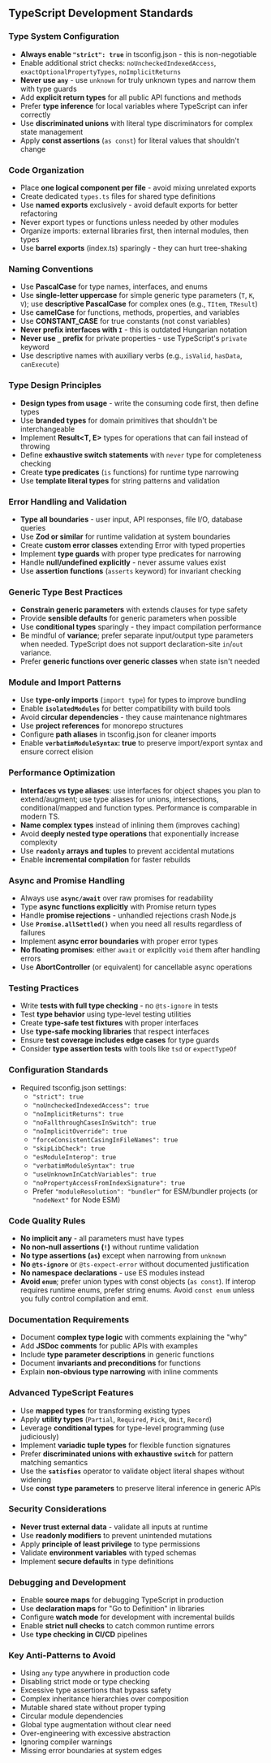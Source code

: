 ## TypeScript Development Standards

### Type System Configuration
- **Always enable `"strict": true`** in tsconfig.json - this is non-negotiable
- Enable additional strict checks: `noUncheckedIndexedAccess`, `exactOptionalPropertyTypes`, `noImplicitReturns`
- **Never use `any`** - use `unknown` for truly unknown types and narrow them with type guards
- Add **explicit return types** for all public API functions and methods
- Prefer **type inference** for local variables where TypeScript can infer correctly
- Use **discriminated unions** with literal type discriminators for complex state management
- Apply **const assertions** (`as const`) for literal values that shouldn't change

### Code Organization
- Place **one logical component per file** - avoid mixing unrelated exports
- Create dedicated `types.ts` files for shared type definitions
- Use **named exports** exclusively - avoid default exports for better refactoring
- Never export types or functions unless needed by other modules
- Organize imports: external libraries first, then internal modules, then types
- Use **barrel exports** (index.ts) sparingly - they can hurt tree-shaking

### Naming Conventions
- Use **PascalCase** for type names, interfaces, and enums
- Use **single-letter uppercase** for simple generic type parameters (`T`, `K`, `V`); use **descriptive PascalCase** for complex ones (e.g., `TItem`, `TResult`)
- Use **camelCase** for functions, methods, properties, and variables
- Use **CONSTANT_CASE** for true constants (not const variables)
- **Never prefix interfaces with `I`** - this is outdated Hungarian notation
- **Never use `_` prefix** for private properties - use TypeScript's `private` keyword
- Use descriptive names with auxiliary verbs (e.g., `isValid`, `hasData`, `canExecute`)

### Type Design Principles
- **Design types from usage** - write the consuming code first, then define types
- Use **branded types** for domain primitives that shouldn't be interchangeable
- Implement **Result<T, E>** types for operations that can fail instead of throwing
- Define **exhaustive switch statements** with `never` type for completeness checking
- Create **type predicates** (`is` functions) for runtime type narrowing
- Use **template literal types** for string patterns and validation

### Error Handling and Validation
- **Type all boundaries** - user input, API responses, file I/O, database queries
- Use **Zod or similar** for runtime validation at system boundaries
- Create **custom error classes** extending Error with typed properties
- Implement **type guards** with proper type predicates for narrowing
- Handle **null/undefined explicitly** - never assume values exist
- Use **assertion functions** (`asserts` keyword) for invariant checking

### Generic Type Best Practices
- **Constrain generic parameters** with extends clauses for type safety
- Provide **sensible defaults** for generic parameters when possible
- Use **conditional types** sparingly - they impact compilation performance
- Be mindful of **variance**; prefer separate input/output type parameters when needed. TypeScript does not support declaration-site `in`/`out` variance.
- Prefer **generic functions over generic classes** when state isn't needed

### Module and Import Patterns
- Use **type-only imports** (`import type`) for types to improve bundling
- Enable **`isolatedModules`** for better compatibility with build tools
- Avoid **circular dependencies** - they cause maintenance nightmares
- Use **project references** for monorepo structures
- Configure **path aliases** in tsconfig.json for cleaner imports
- Enable **`verbatimModuleSyntax`: true** to preserve import/export syntax and ensure correct elision

### Performance Optimization
- **Interfaces vs type aliases**: use interfaces for object shapes you plan to extend/augment; use type aliases for unions, intersections, conditional/mapped and function types. Performance is comparable in modern TS.
- **Name complex types** instead of inlining them (improves caching)
- Avoid **deeply nested type operations** that exponentially increase complexity
- Use **`readonly` arrays and tuples** to prevent accidental mutations
- Enable **incremental compilation** for faster rebuilds

### Async and Promise Handling
- Always use **`async/await`** over raw promises for readability
- Type **async functions explicitly** with Promise<T> return types
- Handle **promise rejections** - unhandled rejections crash Node.js
- Use **`Promise.allSettled()`** when you need all results regardless of failures
- Implement **async error boundaries** with proper error types
- **No floating promises**: either `await` or explicitly `void` them after handling errors
- Use **AbortController** (or equivalent) for cancellable async operations

### Testing Practices
- Write **tests with full type checking** - no `@ts-ignore` in tests
- Test **type behavior** using type-level testing utilities
- Create **type-safe test fixtures** with proper interfaces
- Use **type-safe mocking libraries** that respect interfaces
- Ensure **test coverage includes edge cases** for type guards
- Consider **type assertion tests** with tools like `tsd` or `expectTypeOf`

### Configuration Standards
- Required tsconfig.json settings:
  - `"strict": true`
  - `"noUncheckedIndexedAccess": true`
  - `"noImplicitReturns": true`
  - `"noFallthroughCasesInSwitch": true`
  - `"noImplicitOverride": true`
  - `"forceConsistentCasingInFileNames": true`
  - `"skipLibCheck": true`
  - `"esModuleInterop": true`
  - `"verbatimModuleSyntax": true`
  - `"useUnknownInCatchVariables": true`
  - `"noPropertyAccessFromIndexSignature": true`
  - Prefer `"moduleResolution": "bundler"` for ESM/bundler projects (or `"nodeNext"` for Node ESM)

### Code Quality Rules
- **No implicit any** - all parameters must have types
- **No non-null assertions (`!`)** without runtime validation
- **No type assertions (`as`)** except when narrowing from `unknown`
- **No `@ts-ignore`** or `@ts-expect-error` without documented justification
- **No namespace declarations** - use ES modules instead
- **Avoid `enum`**; prefer union types with const objects (`as const`). If interop requires runtime enums, prefer string enums. Avoid `const enum` unless you fully control compilation and emit.

### Documentation Requirements
- Document **complex type logic** with comments explaining the "why"
- Add **JSDoc comments** for public APIs with examples
- Include **type parameter descriptions** in generic functions
- Document **invariants and preconditions** for functions
- Explain **non-obvious type narrowing** with inline comments

### Advanced TypeScript Features
- Use **mapped types** for transforming existing types
- Apply **utility types** (`Partial`, `Required`, `Pick`, `Omit`, `Record`)
- Leverage **conditional types** for type-level programming (use judiciously)
- Implement **variadic tuple types** for flexible function signatures
- Prefer **discriminated unions with exhaustive `switch`** for pattern matching semantics
- Use the **`satisfies`** operator to validate object literal shapes without widening
- Use **const type parameters** to preserve literal inference in generic APIs

### Security Considerations
- **Never trust external data** - validate all inputs at runtime
- Use **readonly modifiers** to prevent unintended mutations
- Apply **principle of least privilege** to type permissions
- Validate **environment variables** with typed schemas
- Implement **secure defaults** in type definitions

### Debugging and Development
- Enable **source maps** for debugging TypeScript in production
- Use **declaration maps** for "Go to Definition" in libraries
- Configure **watch mode** for development with incremental builds
- Enable **strict null checks** to catch common runtime errors
- Use **type checking in CI/CD** pipelines

### Key Anti-Patterns to Avoid
- Using `any` type anywhere in production code
- Disabling strict mode or type checking
- Excessive type assertions that bypass safety
- Complex inheritance hierarchies over composition
- Mutable shared state without proper typing
- Circular module dependencies
- Global type augmentation without clear need
- Over-engineering with excessive abstraction
- Ignoring compiler warnings
- Missing error boundaries at system edges